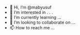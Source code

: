 - 👋 Hi, I’m @mabyusuf
- 👀 I’m interested in . . .
- 🌱 I’m currently learning ...
- 💞️ I’m looking to collaborate on ...
- 📫 How to reach me ...

<!---
mabyusuf/mabyusuf is a ✨ special ✨ repository because its `README.md` (this file) appears on your GitHub profile.
You can click the Preview link to take a look at your changes.
--->
